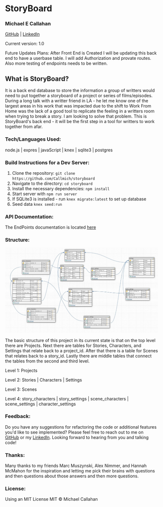 # StoryBoard
### Michael E Callahan
[GitHub](https://github.com/Callmich) | [LinkedIn](https://www.linkedin.com/in/michael-callahan-a640551a3/)

Current version: 1.0

Future Updates Plans: After Front End is Created I will be updating this back end to have a userbase table. I will add Authorization and provate routes. Also more testing of endpoints needs to be written.


## What is StoryBoard?
It is a back end database to store the information a group of writters would need to put together a storyboard of a project or series of films/episodes. During a long talk with a writter friend in LA - he let me know one of the largest areas in his work that was impacted due to the shift to Work From Home was the lack of a good tool to replicate the feeling in a writters room when trying to break a story. 
I am looking to solve that problem. This is StoryBoard's back end - it will be the first step in a tool for writters to work together from afar. 


### Tech/Languages Used:
node.js | expres | javaScript | knex | sqlite3 | postgres


### Build Instructions for a Dev Server:
1. Clone the repository: `git clone https://github.com/Callmich/storyboard`
2. Navigate to the directory: `cd storyboard`
3. Install the necessary dependencies: `npm install`
4. Start server with `npm run server`
4. If SQLite3 is installed - run `knex migrate:latest` to set up database
5. Seed data `knex seed:run`


### API Documentation:
The EndPoints documentation is located [here](https://documenter.getpostman.com/view/10662887/Szzhdy91)


### Structure:
![alt text](https://github.com/Callmich/storyboard/blob/master/designs/StoryBoard%20DB%20final%20V1.jpg)

The basic structure of this project in its current state is that on the top level there are Projects. Next there are tables for Stories, Characters, and Settings that relate back to a project_id. After that there is a table for Scenes that relates back to a story_id. Lastly there are middle tables that connect the tables from the second and third level.

Level 1: Projects

Level 2: Stories | Characters | Settings

Level 3: Scenes

Level 4: story_characters | story_settings | scene_characters | scene_settings | character_settings


### Feedback:
Do you have any suggestions for refactoring the code or additional features you'd like to see implemented? Please feel free to reach out to me on [GitHub](https://github.com/Callmich) or my [LinkedIn](https://www.linkedin.com/in/michael-callahan-a640551a3/). Looking forward to hearing from you and talking code! 


### Thanks:
Many thanks to my friends Marc Muszynski, Alex Nimmer, and Hannah McMahon for the inspiration and letting me pick their brains with questions and then questions about those answers and then more questions.

### License:
Using an MIT License
MIT © Michael Callahan